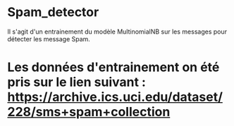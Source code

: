 # Spam_detector
Il s'agit d'un entrainement du modèle MultinomialNB sur les messages pour détecter les message Spam.

# Les données d'entrainement on été pris sur le lien suivant : https://archive.ics.uci.edu/dataset/228/sms+spam+collection
